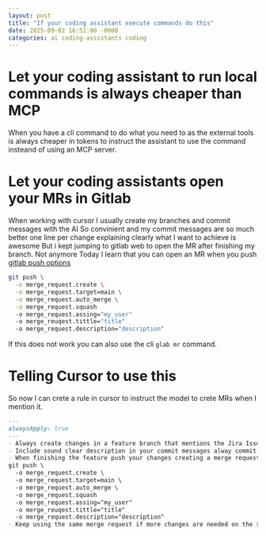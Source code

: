 ```yaml
---
layout: post
title: "If your coding assistant execute commands do this"
date: 2025-09-02 16:51:00 -0000
categories: ai coding-assistants coding
---
```


# Let your coding assistant to run local commands is always cheaper than MCP

When you have a cli command to do what you need to as the external tools is always cheaper in tokens to instruct the assistant to use the command insteand of using  an MCP server.

# Let your coding assistants open your MRs in Gitlab

When working with cursor I usually create my branches and commit messages with the AI
So convinient and my commit messages are so much better one line per change explaining clearly what I want to achieve is awesome
But i kept jumping to gitlab web to open the MR after finishing my branch.
Not anymore
Today I learn that you can open an MR when you push [gitlab push options](https://docs.gitlab.com/topics/git/commit/#push-options)

```bash
git push \
  -o merge_request.create \
  -o merge_request.target=main \
  -o merge_request.auto_merge \
  -o merge_request.squash
  -o merge_request.assing="my_user"
  -o merge_reuqest.tittle="title"
  -o merge_request.description="description"
```

If this does not work you can also use the cli `glab mr` command.

# Telling Cursor to use this

So now I can crete a rule in cursor to instruct the model to crete MRs when I mention it.

```md
---
alwaysApply: true
---
- Always create changes in a feature branch that mentions the Jira Issue the user is working on.
- Include sound clear description in your commit messages alway commit and push atoomically.
- When finishing the feature push your changes creating a merge request like:
git push \
  -o merge_request.create \
  -o merge_request.target=main \
  -o merge_request.auto_merge \
  -o merge_request.squash
  -o merge_request.assing="my_user"
  -o merge_reuqest.tittle="title"
  -o merge_request.description="description"
- Keep using the same merge request if more changes are needed on the same task.
```

